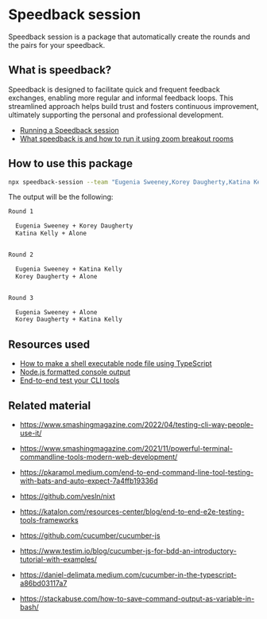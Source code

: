 # Speedback session

Speedback session is a package that automatically create the rounds and the pairs for your speedback.

## What is speedback?

Speedback is designed to facilitate quick and frequent feedback exchanges, enabling more regular and informal feedback
loops. This streamlined approach helps build trust and fosters continuous improvement, ultimately supporting the personal
and professional development.

- [Running a Speedback session](https://www.codurance.com/publications/speedback-session-feedback)
- [​What speedback is and how to run it using zoom breakout rooms](https://www.thoughtworks.com/en-es/insights/blog/what-speedback-and-how-run-it-using-zoom-breakout-rooms)

## How to use this package

```sh
npx speedback-session --team "Eugenia Sweeney,Korey Daugherty,Katina Kelly"
```

The output will be the following:

```sh
Round 1

  Eugenia Sweeney + Korey Daugherty
  Katina Kelly + Alone


Round 2

  Eugenia Sweeney + Katina Kelly
  Korey Daugherty + Alone


Round 3

  Eugenia Sweeney + Alone
  Korey Daugherty + Katina Kelly
```

## Resources used

- [How to make a shell executable node file using TypeScript](https://stackoverflow.com/a/31366216/2258921)
- [Node.js formatted console output](https://stackoverflow.com/a/42801006/2258921)
- [End-to-end test your CLI tools](https://dev.to/giuliano1993/end-to-end-test-your-cli-tools-4gph)

## Related material

- https://www.smashingmagazine.com/2022/04/testing-cli-way-people-use-it/
- https://www.smashingmagazine.com/2021/11/powerful-terminal-commandline-tools-modern-web-development/
- https://pkaramol.medium.com/end-to-end-command-line-tool-testing-with-bats-and-auto-expect-7a4ffb19336d
- https://github.com/vesln/nixt
- https://katalon.com/resources-center/blog/end-to-end-e2e-testing-tools-frameworks

- https://github.com/cucumber/cucumber-js
- https://www.testim.io/blog/cucumber-js-for-bdd-an-introductory-tutorial-with-examples/
- https://daniel-delimata.medium.com/cucumber-in-the-typescript-a86bd03117a7

- https://stackabuse.com/how-to-save-command-output-as-variable-in-bash/
